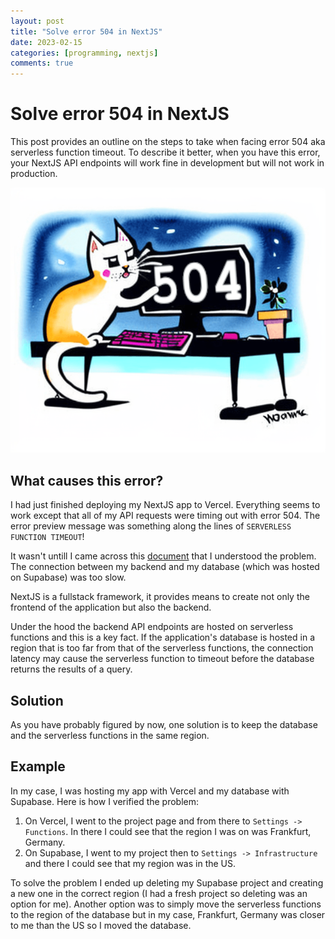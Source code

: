 ```yaml
---
layout: post
title: "Solve error 504 in NextJS"
date: 2023-02-15
categories: [programming, nextjs]
comments: true
---
```


# Solve error 504 in NextJS

This post provides an outline on the steps to take when facing error 504 aka serverless function timeout.
To describe it better, when you have this error, your NextJS API endpoints will work fine in development but will not work in production.

![image](/assets/2023-02-15-solve-error-504-nextjs/cat.png)

## What causes this error?

I had just finished deploying my NextJS app to Vercel. Everything seems to work except that all of my API requests were timing out with error 504. The error preview message was something along the lines of `SERVERLESS FUNCTION TIMEOUT`!

It wasn't untill I came across this [document](https://vercel.com/docs/concepts/functions/serverless-functions/regions) that I understood the problem. The connection between my backend and my database (which was hosted on Supabase) was too slow.

NextJS is a fullstack framework, it provides means to create not only the frontend of the application but also the backend.

Under the hood the backend API endpoints are hosted on serverless functions and this is a key fact.
If the application's database is hosted in a region that is too far from that of the serverless functions, the connection latency may cause the serverless function to timeout before the database returns the results of a query.

## Solution

As you have probably figured by now, one solution is to keep the database and the serverless functions in the same region.

## Example

In my case, I was hosting my app with Vercel and my database with Supabase. Here is how I verified the problem:

1. On Vercel, I went to the project page and from there to `Settings -> Functions`. In there I could see that the region I was on was Frankfurt, Germany.
2. On Supabase, I went to my project then to `Settings -> Infrastructure` and there I could see that my region was in the US.

To solve the problem I ended up deleting my Supabase project and creating a new one in the correct region (I had a fresh project so deleting was an option for me). Another option was to simply move the serverless functions to the region of the database but in my case, Frankfurt, Germany was closer to me than the US so I moved the database.
